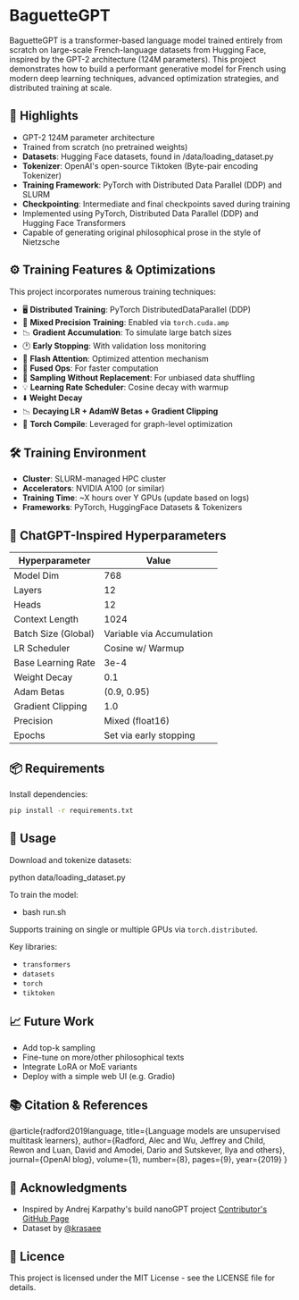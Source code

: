 # BaguetteGPT

BaguetteGPT is a transformer-based language model trained entirely from scratch on large-scale French-language datasets from Hugging Face, inspired by the GPT-2 architecture (124M parameters). This project demonstrates how to build a performant generative model for French using modern deep learning techniques, advanced optimization strategies, and distributed training at scale.

## 📜 Highlights

- GPT-2 124M parameter architecture  
- Trained from scratch (no pretrained weights)  
- **Datasets**: Hugging Face datasets, found in /data/loading_dataset.py 
- **Tokenizer**: OpenAI's open-source Tiktoken (Byte-pair encoding Tokenizer)
- **Training Framework**: PyTorch with Distributed Data Parallel (DDP) and SLURM
- **Checkpointing**: Intermediate and final checkpoints saved during training
- Implemented using PyTorch, Distributed Data Parallel (DDP) and Hugging Face Transformers  
- Capable of generating original philosophical prose in the style of Nietzsche  


## ⚙️ Training Features & Optimizations

This project incorporates numerous training techniques:

- 🖥 **Distributed Training**: PyTorch DistributedDataParallel (DDP)
- 🧠 **Mixed Precision Training**: Enabled via `torch.cuda.amp`
- 📉 **Gradient Accumulation**: To simulate large batch sizes
- 🕐 **Early Stopping**: With validation loss monitoring
- 🚀 **Flash Attention**: Optimized attention mechanism
- 🎯 **Fused Ops**: For faster computation
- 🔁 **Sampling Without Replacement**: For unbiased data shuffling
- 💡 **Learning Rate Scheduler**: Cosine decay with warmup
- ⬇️ **Weight Decay**
- 📉 **Decaying LR + AdamW Betas + Gradient Clipping**
- 💾 **Torch Compile**: Leveraged for graph-level optimization


## 🛠 Training Environment

- **Cluster**: SLURM-managed HPC cluster
- **Accelerators**: NVIDIA A100 (or similar)
- **Training Time**: ~X hours over Y GPUs (update based on logs)
- **Frameworks**: PyTorch, HuggingFace Datasets & Tokenizers
  

## 📜 ChatGPT-Inspired Hyperparameters

| Hyperparameter        | Value                       |
|-----------------------|-----------------------------|
| Model Dim             | 768                         |
| Layers                | 12                          |
| Heads                 | 12                          |
| Context Length        | 1024                        |
| Batch Size (Global)   | Variable via Accumulation   |
| LR Scheduler          | Cosine w/ Warmup            |
| Base Learning Rate    | 3e-4                        |
| Weight Decay          | 0.1                         |
| Adam Betas            | (0.9, 0.95)                 |
| Gradient Clipping     | 1.0                         |
| Precision             | Mixed (float16)             |
| Epochs                | Set via early stopping      |

## 📦 Requirements

Install dependencies:

```bash
pip install -r requirements.txt
```

## 🚀 Usage

Download and tokenize datasets: 

python data/loading_dataset.py

To train the model:

  - bash run.sh

Supports training on single or multiple GPUs via `torch.distributed`.

Key libraries:
- `transformers`
- `datasets`
- `torch`
- `tiktoken`

## 📈 Future Work

- Add top-k sampling  
- Fine-tune on more/other philosophical texts  
- Integrate LoRA or MoE variants  
- Deploy with a simple web UI (e.g. Gradio)  

## 📚 Citation & References

@article{radford2019language,
  title={Language models are unsupervised multitask learners},
  author={Radford, Alec and Wu, Jeffrey and Child, Rewon and Luan, David and Amodei, Dario and Sutskever, Ilya and others},
  journal={OpenAI blog},
  volume={1},
  number={8},
  pages={9},
  year={2019}
}

## 🤝 Acknowledgments

- Inspired by Andrej Karpathy's build nanoGPT project [Contributor's GitHub Page](https://github.com/karpathy/build-nanogpt.git) 
- Dataset by [@krasaee](https://huggingface.co/krasaee)  

## 📖 Licence 

This project is licensed under the MIT License - see the LICENSE file for details.



